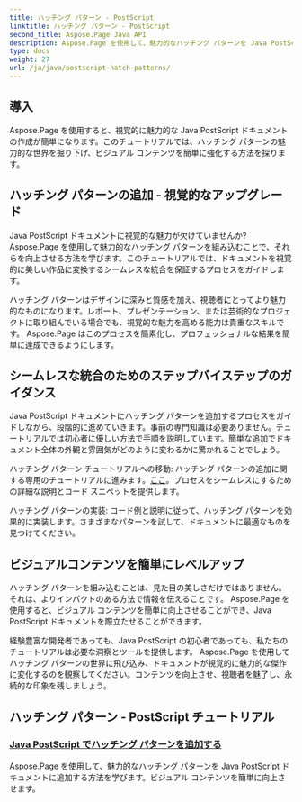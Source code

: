 ```yaml
---
title: ハッチング パターン - PostScript
linktitle: ハッチング パターン - PostScript
second_title: Aspose.Page Java API
description: Aspose.Page を使用して、魅力的なハッチング パターンを Java PostScript ドキュメントに追加する技術を発見してください。視覚的なコンテンツを簡単に強化して、素晴らしい出力を実現します。
type: docs
weight: 27
url: /ja/java/postscript-hatch-patterns/
---
```

## 導入

Aspose.Page を使用すると、視覚的に魅力的な Java PostScript ドキュメントの作成が簡単になります。このチュートリアルでは、ハッチング パターンの魅力的な世界を掘り下げ、ビジュアル コンテンツを簡単に強化する方法を探ります。

## ハッチング パターンの追加 - 視覚的なアップグレード
Java PostScript ドキュメントに視覚的な魅力が欠けていませんか? Aspose.Page を使用して魅力的なハッチング パターンを組み込むことで、それらを向上させる方法を学びます。このチュートリアルでは、ドキュメントを視覚的に美しい作品に変換するシームレスな統合を保証するプロセスをガイドします。

ハッチング パターンはデザインに深みと質感を加え、視聴者にとってより魅力的なものになります。レポート、プレゼンテーション、または芸術的なプロジェクトに取り組んでいる場合でも、視覚的な魅力を高める能力は貴重なスキルです。 Aspose.Page はこのプロセスを簡素化し、プロフェッショナルな結果を簡単に達成できるようにします。

## シームレスな統合のためのステップバイステップのガイダンス
Java PostScript ドキュメントにハッチング パターンを追加するプロセスをガイドしながら、段階的に進めていきます。事前の専門知識は必要ありません。チュートリアルでは初心者に優しい方法で手順を説明しています。簡単な追加でドキュメント全体の外観と雰囲気がどのように変わるかに驚かれることでしょう。

ハッチング パターン チュートリアルへの移動: ハッチング パターンの追加に関する専用のチュートリアルに進みます。[ここ](./add-hatch-pattern/)。プロセスをシームレスにするための詳細な説明とコード スニペットを提供します。

ハッチング パターンの実装: コード例と説明に従って、ハッチング パターンを効果的に実装します。さまざまなパターンを試して、ドキュメントに最適なものを見つけてください。

## ビジュアルコンテンツを簡単にレベルアップ
ハッチング パターンを組み込むことは、見た目の美しさだけではありません。それは、よりインパクトのある方法で情報を伝えることです。 Aspose.Page を使用すると、ビジュアル コンテンツを簡単に向上させることができ、Java PostScript ドキュメントを際立たせることができます。

経験豊富な開発者であっても、Java PostScript の初心者であっても、私たちのチュートリアルは必要な洞察とツールを提供します。 Aspose.Page を使用してハッチング パターンの世界に飛び込み、ドキュメントが視覚的に魅力的な傑作に変化するのを観察してください。コンテンツを向上させ、視聴者を魅了し、永続的な印象を残しましょう。
## ハッチング パターン - PostScript チュートリアル
### [Java PostScript でハッチング パターンを追加する](./add-hatch-pattern/)
Aspose.Page を使用して、魅力的なハッチング パターンを Java PostScript ドキュメントに追加する方法を学びます。ビジュアル コンテンツを簡単に向上させます。